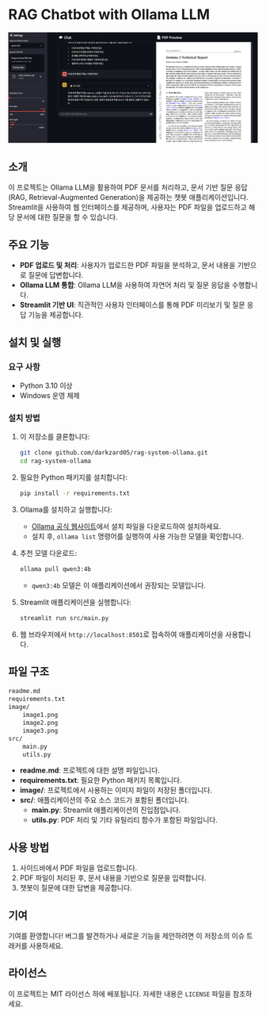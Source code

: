 # RAG Chatbot with Ollama LLM

![RAG Chatbot Preview](image/image3.png)

## 소개
이 프로젝트는 Ollama LLM을 활용하여 PDF 문서를 처리하고, 문서 기반 질문 응답(RAG, Retrieval-Augmented Generation)을 제공하는 챗봇 애플리케이션입니다. Streamlit을 사용하여 웹 인터페이스를 제공하며, 사용자는 PDF 파일을 업로드하고 해당 문서에 대한 질문을 할 수 있습니다.

## 주요 기능
- **PDF 업로드 및 처리**: 사용자가 업로드한 PDF 파일을 분석하고, 문서 내용을 기반으로 질문에 답변합니다.
- **Ollama LLM 통합**: Ollama LLM을 사용하여 자연어 처리 및 질문 응답을 수행합니다.
- **Streamlit 기반 UI**: 직관적인 사용자 인터페이스를 통해 PDF 미리보기 및 질문 응답 기능을 제공합니다.

## 설치 및 실행

### 요구 사항
- Python 3.10 이상
- Windows 운영 체제

### 설치 방법
1. 이 저장소를 클론합니다:
   ```bash
   git clone github.com/darkzard05/rag-system-ollama.git
   cd rag-system-ollama
   ```

2. 필요한 Python 패키지를 설치합니다:
   ```bash
   pip install -r requirements.txt
   ```

3. Ollama를 설치하고 실행합니다:
   - [Ollama 공식 웹사이트](https://ollama.com)에서 설치 파일을 다운로드하여 설치하세요.
   - 설치 후, `ollama list` 명령어를 실행하여 사용 가능한 모델을 확인합니다.

4. 추천 모델 다운로드:
   ```bash
   ollama pull qwen3:4b
   ```
   - `qwen3:4b` 모델은 이 애플리케이션에서 권장되는 모델입니다.

5. Streamlit 애플리케이션을 실행합니다:
   ```bash
   streamlit run src/main.py
   ```

6. 웹 브라우저에서 `http://localhost:8501`로 접속하여 애플리케이션을 사용합니다.

## 파일 구조
```
readme.md
requirements.txt
image/
    image1.png
    image2.png
    image3.png
src/
    main.py
    utils.py
```
- **readme.md**: 프로젝트에 대한 설명 파일입니다.
- **requirements.txt**: 필요한 Python 패키지 목록입니다.
- **image/**: 프로젝트에서 사용하는 이미지 파일이 저장된 폴더입니다.
- **src/**: 애플리케이션의 주요 소스 코드가 포함된 폴더입니다.
  - **main.py**: Streamlit 애플리케이션의 진입점입니다.
  - **utils.py**: PDF 처리 및 기타 유틸리티 함수가 포함된 파일입니다.

## 사용 방법
1. 사이드바에서 PDF 파일을 업로드합니다.
2. PDF 파일이 처리된 후, 문서 내용을 기반으로 질문을 입력합니다.
3. 챗봇이 질문에 대한 답변을 제공합니다.

## 기여
기여를 환영합니다! 버그를 발견하거나 새로운 기능을 제안하려면 이 저장소의 이슈 트래커를 사용하세요.

## 라이선스
이 프로젝트는 MIT 라이선스 하에 배포됩니다. 자세한 내용은 `LICENSE` 파일을 참조하세요.

